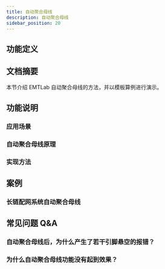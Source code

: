 ```yaml
---
title: 自动聚合母线
description: 自动聚合母线
sidebar_position: 20
---
```




## 功能定义

## 文档摘要
本节介绍 EMTLab 自动聚合母线的方法，并以模板算例进行演示。
## 功能说明

### 应用场景

### 自动聚合母线原理

### 实现方法

## 案例
### 长链配网系统自动聚合母线

## 常见问题 Q&A
### 自动聚合母线后，为什么产生了若干引脚悬空的报错？

### 为什么自动聚合母线功能没有起到效果？
